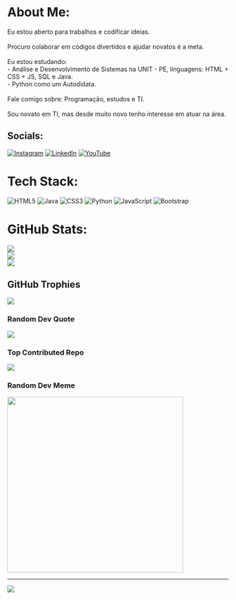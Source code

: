 # About Me:
Eu estou aberto para trabalhos e codificar ideias.<br><br>Procuro colaborar em códigos divertidos e ajudar novatos é a meta.<br><br>Eu estou estudando:<br> - Análise e Desenvolvimento de Sistemas na UNIT - PE, linguagens: HTML + CSS + JS, SQL e Java.<br> - Python como um Autodidata.<br><br>Fale comigo sobre: Programação, estudos e TI.<br><br>Sou novato em TI, mas desde muito novo tenho interesse em atuar na área.


## Socials:
[![Instagram](https://img.shields.io/badge/Instagram-%23E4405F.svg?logo=Instagram&logoColor=white)](https://instagram.com/le_luiz_) [![LinkedIn](https://img.shields.io/badge/LinkedIn-%230077B5.svg?logo=linkedin&logoColor=white)](https://linkedin.com/in/www.linkedin.com/in/lux-lima) [![YouTube](https://img.shields.io/badge/YouTube-%23FF0000.svg?logo=YouTube&logoColor=white)](https://youtube.com/@luizaugusto7127) 

# Tech Stack:
![HTML5](https://img.shields.io/badge/html5-%23E34F26.svg?style=flat-square&logo=html5&logoColor=white) ![Java](https://img.shields.io/badge/java-%23ED8B00.svg?style=flat-square&logo=openjdk&logoColor=white) ![CSS3](https://img.shields.io/badge/css3-%231572B6.svg?style=flat-square&logo=css3&logoColor=white) ![Python](https://img.shields.io/badge/python-3670A0?style=flat-square&logo=python&logoColor=ffdd54) ![JavaScript](https://img.shields.io/badge/javascript-%23323330.svg?style=flat-square&logo=javascript&logoColor=%23F7DF1E) ![Bootstrap](https://img.shields.io/badge/bootstrap-%238511FA.svg?style=flat-square&logo=bootstrap&logoColor=white)

# GitHub Stats:
![](https://github-readme-stats.vercel.app/api?username=Louiexz&theme=dark&hide_border=false&include_all_commits=true&count_private=true)<br/>
![](https://github-readme-streak-stats.herokuapp.com/?user=Louiexz&theme=dark&hide_border=false)<br/>
![](https://github-readme-stats.vercel.app/api/top-langs/?username=Louiexz&theme=dark&hide_border=false&include_all_commits=true&count_private=true&layout=compact)

## GitHub Trophies
![](https://github-profile-trophy.vercel.app/?username=Louiexz&theme=radical&no-frame=false&no-bg=true&margin-w=4)

### Random Dev Quote
![](https://quotes-github-readme.vercel.app/api?type=horizontal&theme=tokyonight)

### Top Contributed Repo
![](https://github-contributor-stats.vercel.app/api?username=Louiexz&limit=5&theme=dark&combine_all_yearly_contributions=true)

### Random Dev Meme
<img src='https://randommeme-five.vercel.app/' style="height: 400px;"/>

---
[![](https://visitcount.itsvg.in/api?id=Louiexz&icon=7&color=8)](https://visitcount.itsvg.in)

  
<!-- Proudly created with GPRM ( https://gprm.itsvg.in ) -->
